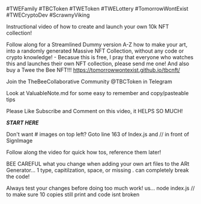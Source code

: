 #TWEFamily #TBCToken #TWEToken #TWELottery #TomorrowWontExist #TWECryptoDev #ScrawnyViking

Instructional video of how to create and launch your own 10k NFT collection!

Follow along for a Streamlined Dummy version A-Z how to make your art, into a randomly generated Massive NFT Collection, without any code or crypto knowledge! - Becasue this is free, I pray that everyone who watches this and launches their own NFT collection, please send me one! And also buy a Twee the Bee NFT!!! https://tomorrowwontexist.github.io/tbcnft/

Join the TheBeeCollaborative Community @TBCToken in Telegram

Look at ValuableNote.md for some easy to remember and copy/pasteable tips

Please Like Subscribe and Comment on this video, it HELPS SO MUCH!

***START HERE***

Don't want # images on top left? Goto line 163 of Index.js and // in front of SignImage<p/>

Follow along the video for quick how tos, reference them later! 

BEE CAREFUL what you change when adding your own art files to the ARt Generator... 1 type, capitilzation, space, or missing . can completely break the code!

Always test your changes before doing too much work! us...
node index.js // to  make sure 10 copies still print and code isnt broken